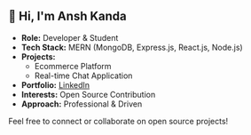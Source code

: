 ## 👋 Hi, I'm Ansh Kanda

- **Role:** Developer & Student
- **Tech Stack:** MERN (MongoDB, Express.js, React.js, Node.js)
- **Projects:** 
  - Ecommerce Platform
  - Real-time Chat Application
- **Portfolio:** [LinkedIn](https://linkedin.in/ansh-kanda)
- **Interests:** Open Source Contribution
- **Approach:** Professional & Driven

Feel free to connect or collaborate on open source projects!
